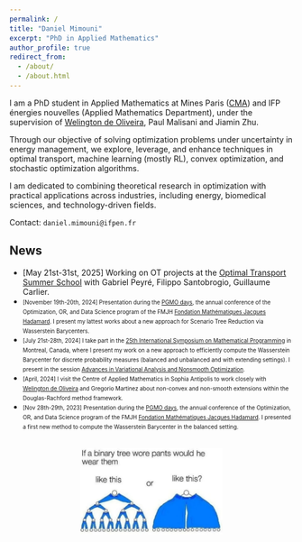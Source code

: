```yaml
---
permalink: /
title: "Daniel Mimouni"
excerpt: "PhD in Applied Mathematics"
author_profile: true
redirect_from:
  - /about/
  - /about.html
---
```


I am a PhD student in Applied Mathematics at Mines Paris ([CMA](https://www.cma.mines-paristech.fr/)) and IFP énergies nouvelles (Applied Mathematics Department), under the supervision of [Welington de Oliveira](https://www.oliveira.mat.br/), Paul Malisani and Jiamin Zhu.

Through our objective of solving optimization problems under uncertainty in energy management, we explore, leverage, and enhance techniques in optimal transport, machine learning (mostly RL), convex optimization, and stochastic optimization algorithms.

I am dedicated to combining theoretical research in optimization with practical applications across industries, including energy, biomedical sciences, and technology-driven fields.
<!-- I am dedicated to combining theoretical research in optimization with practical applications relevant to the energy industry, as well as exploring opportunities in biomedical topics and other fields. -->
<!-- My fields of interest primarily encompass Optimal Transport and Optimization.  -->


Contact: `daniel.mimouni@ifpen.fr`

## News
- [May 21st-31st, 2025] Working on OT projects at the [Optimal Transport Summer School](https://cimpa.este.ovh/) with Gabriel Peyré, Filippo Santobrogio, Guillaume Carlier.
- <span style="font-size: 70%;">[November 19th-20th, 2024] Presentation during the [PGMO days](https://www.fondation-hadamard.fr/fr/programmes/les-programmes-thematiques/home/pgmo-days/), the annual conference of the Optimization, OR, and Data Science program of the FMJH [Fondation Mathématiques Jacques Hadamard](https://smf.emath.fr/evenements-smf/pgmo-days-2023). I present my lattest works about a new approach for Scenario Tree Reduction via Wasserstein Barycenters.</span><br>
- <span style="font-size: 70%;">[July 21st-28th, 2024] I take part in the  [25th International Symposium on Mathematical Programming](https://ismp2024.gerad.ca/) in Montreal, Canada, where I present my work on a new approach to efficiently compute the Wasserstein Barycenter for discrete probability measures (balanced and unbalanced and with extending settings). I present in the session [Advances in Variational Analysis and Nonsmooth Optimization](https://ismp2024.gerad.ca/schedule/TA/112).</span><br>
- <span style="font-size: 70%;">[April, 2024] I visit the Centre of Applied Mathematics in Sophia Antipolis to work closely with [Welington de Oliveira](https://www.oliveira.mat.br/) and Gregorio Martinez about non-convex and non-smooth extensions within the Douglas-Rachford method framework.</span> <br>
- <span style="font-size: 70%;">[Nov 28th-29th, 2023] Presentation during the [PGMO days](https://smf.emath.fr/evenements-smf/pgmo-days-2023), the annual conference of the Optimization, OR, and Data Science program of the FMJH [Fondation Mathématiques Jacques Hadamard](https://smf.emath.fr/evenements-smf/pgmo-days-2023). I presented a first new method to compute the Wasserstein Barycenter in the balanced setting.</span>


<br>
<div style='text-align: center;'>
  <img src='/images/tree_pants.jpg' style='width: 50%; height: auto;'>
</div>